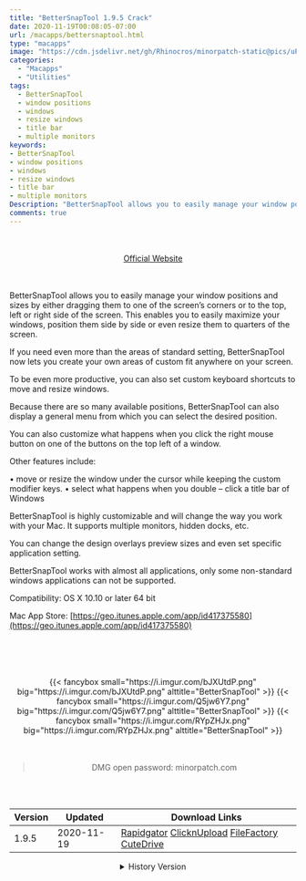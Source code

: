 ```yaml
---
title: "BetterSnapTool 1.9.5 Crack"
date: 2020-11-19T00:08:05-07:00
url: /macapps/bettersnaptool.html
type: "macapps"
image: "https://cdn.jsdelivr.net/gh/Rhinocros/minorpatch-static@pics/uPic/PiNM4h.png"
categories:
  - "Macapps"
  - "Utilities"
tags:
  - BetterSnapTool
  - window positions
  - windows
  - resize windows
  - title bar
  - multiple monitors
keywords:
- BetterSnapTool
- window positions
- windows
- resize windows
- title bar
- multiple monitors
Description: "BetterSnapTool allows you to easily manage your window positions and sizes by either dragging them to one of the screen’s corners or to the top, left or right side of the screen"
comments: true
---
```


<br/>
<br/>
<center>
<a href="https://geo.itunes.apple.com/app/id417375580" target="blank"><div class="border border-blue-500 rounded-lg transition duration-500 
    ease-in-out w-48 text-lg text-blue-500 text-center px-2 hover:bg-blue-500 hover:text-white">
  Official Website 
</div></a>
</center>
<br/>
<br/>

BetterSnapTool allows you to easily manage your window positions and sizes by either dragging them to one of the screen’s corners or to the top, left or right side of the screen. This enables you to easily maximize your windows, position them side by side or even resize them to quarters of the screen.

If you need even more than the areas of standard setting, BetterSnapTool now lets you create your own areas of custom fit anywhere on your screen.

To be even more productive, you can also set custom keyboard shortcuts to move and resize windows.

Because there are so many available positions, BetterSnapTool can also display a general menu from which you can select the desired position.

You can also customize what happens when you click the right mouse button on one of the buttons on the top left of a window.

Other features include:

• move or resize the window under the cursor while keeping the custom modifier keys.
•
 select what happens when you double – click a title bar of Windows

BetterSnapTool is highly customizable and will change the way you work with your Mac. It
supports multiple monitors, hidden docks, etc.

You can change the design overlays preview sizes and even set specific application setting.

BetterSnapTool works with almost all applications, only some non-standard windows applications can not be supported.


Compatibility: OS X 10.10 or later 64 bit

Mac App Store: [https://geo.itunes.apple.com/app/id417375580](https://geo.itunes.apple.com/app/id417375580)

<br/>
<br/>
<script async src="https://pagead2.googlesyndication.com/pagead/js/adsbygoogle.js"></script>
<ins class="adsbygoogle"
     style="display:block; text-align:center;"
     data-ad-layout="in-article"
     data-ad-format="fluid"
     data-ad-client="ca-pub-8746275014476192"
     data-ad-slot="5144997159"></ins>
<script>
     (adsbygoogle = window.adsbygoogle || []).push({});
</script>
<br/>
<br/>


<center>
<div class="w-full grid grid-cols-3 flex gap-2">
{{< fancybox small="https://i.imgur.com/bJXUtdP.png" big="https://i.imgur.com/bJXUtdP.png" alttitle="BetterSnapTool" >}}
{{< fancybox small="https://i.imgur.com/Q5jw6Y7.png" big="https://i.imgur.com/Q5jw6Y7.png" alttitle="BetterSnapTool" >}}
{{< fancybox small="https://i.imgur.com/RYpZHJx.png" big="https://i.imgur.com/RYpZHJx.png" alttitle="BetterSnapTool" >}}
</div
</center>

<br/>
<br/>


> DMG open password: minorpatch.com

<br/>

<br/>
<div id="history_version" class="history_version">

| Version | Updated | Download Links |
| ---- | ---- | ---- |
| 1.9.5 | 2020-11-19 | [Rapidgator](https://ouo.io/G17Isv)   [ClicknUpload](https://ouo.io/RTFLbTU)   [FileFactory](https://ouo.io/ycSaotY)   [CuteDrive](https://ouo.io/5XLwcV) |
<details>
<summary>History Version</summary>

| Version | Updated | Download Links |
| ---- | ---- | ---- |
| 1.9.4 | 2020-11-12 | [Rapidgator](https://ouo.io/5HScMN)   [ClicknUpload](https://ouo.io/DOZoMZ)   [FileFactory](https://ouo.io/rNxeeD)   [CuteDrive](https://ouo.io/gS3M3B) |
| 1.9.3 | 2020-03-08 | [UsersCloud](https://ouo.io/OQma4v)   [ClicknUpload](https://ouo.io/5bT51)   [FileFactory](https://ouo.io/bsMtXu)   [CuteDrive](https://ouo.io/WENw4H) |
</details>

</div>
